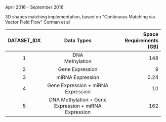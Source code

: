 April 2016 - September 2016

3D shapes matching implementation, based on "Continuous Matching via Vector Field Flow" Corman et al

| DATASET_IDX |                      Data Types                      | Space Requirements (GB) |
|:-----------:|:----------------------------------------------------:|------------------------:|
|           1 | DNA<br>Methylation                                   |           148           |
|           2 | Gene Expression                                      |            9            |
|           3 | miRNA Expression                                     |           0.24          |
|           4 | Gene Expression + miRNA Expression                   |            10           |
|           5 | DNA Methylation + Gene Expression + miRNA Expression |           162           |
